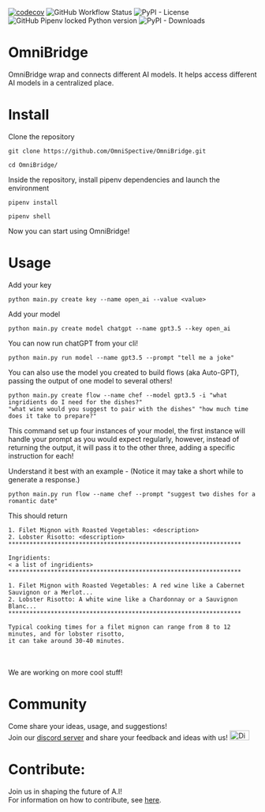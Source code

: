 [![codecov](https://codecov.io/gh/OmniSpective/OmniBridge/branch/main/graph/badge.svg)](https://codecov.io/gh/OmniSpective/OmniBridge)
![GitHub Workflow Status](https://img.shields.io/github/actions/workflow/status/OmniSpective/OmniBridge/tests.yml)
![PyPI - License](https://img.shields.io/pypi/l/omnibridge)
![GitHub Pipenv locked Python version](https://img.shields.io/github/pipenv/locked/python-version/OmniSpective/OmniBridge)
![PyPI - Downloads](https://img.shields.io/pypi/dd/omnibridge?style=plastic)

# OmniBridge

OmniBridge wrap and connects different AI models. It helps access different AI models in a centralized place.


# Install
Clone the repository
```
git clone https://github.com/OmniSpective/OmniBridge.git
```

```
cd OmniBridge/
```
Inside the repository, install pipenv dependencies and launch the environment
```
pipenv install
```
```
pipenv shell
```

Now you can start using OmniBridge! 

# Usage

Add your key
```
python main.py create key --name open_ai --value <value>
```

Add your model
```
python main.py create model chatgpt --name gpt3.5 --key open_ai
```

You can now run chatGPT from your cli!
```
python main.py run model --name gpt3.5 --prompt "tell me a joke"
```

You can also use the model you created to build flows (aka Auto-GPT), passing the output of one model to several others!
```
python main.py create flow --name chef --model gpt3.5 -i "what ingridients do I need for the dishes?" 
"what wine would you suggest to pair with the dishes" "how much time does it take to prepare?"
```
This command set up four instances of your model, the first instance will handle your prompt as you would expect 
regularly, however, instead of returning the output, it will pass it to the other three, adding a specific instruction
for each!

Understand it best with an example -
(Notice it may take a short while to generate a response.)
```
python main.py run flow --name chef --prompt "suggest two dishes for a romantic date"
```

This should return
```
1. Filet Mignon with Roasted Vegetables: <description>
2. Lobster Risotto: <description>
******************************************************************

Ingridients:
< a list of ingridients>
******************************************************************

1. Filet Mignon with Roasted Vegetables: A red wine like a Cabernet Sauvignon or a Merlot...
2. Lobster Risotto: A white wine like a Chardonnay or a Sauvignon Blanc...
******************************************************************

Typical cooking times for a filet mignon can range from 8 to 12 minutes, and for lobster risotto, 
it can take around 30-40 minutes.
```
<br/><br/>
We are working on more cool stuff! 

# Community 
Come share your ideas, usage, and suggestions! <br/>
Join our <a href=https://discord.gg/RjPHfAKd7D>discord server</a>  and share your feedback and ideas with us! 
<a href="https://discord.gg/RjPHfAKd7D"><img src="https://assets-global.website-files.com/6257adef93867e50d84d30e2/636e0a69f118df70ad7828d4_icon_clyde_blurple_RGB.svg" alt="Discord Icon" width="40" height="20"></a>


# Contribute:

Join us in shaping the future of A.I!<br/>
For information on how to contribute, see [here](.github/CONTRIBUTING.md).



